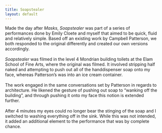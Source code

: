 ```yaml
---
title: Soapstealer
layout: default
---
```


Made the day after _Masks_, _Soapstealer_ was part of a series of performances done by Emily Cloete and myself that aimed to be quick, fluid and relatively simple. Based off an existing work by Campbell Patterson, we both responded to the original differently and created our own versions accordingly.
<br><br>
_Soapstealer_ was filmed in the level 4 Mondrian building toilets at the Elam School of Fine Arts, where the original was filmed. It involved stripping half naked and attempting to push out all of the hand­dispenser soap onto my face, whereas Patterson’s was into an ice cream container.
<br><br>
The work engaged in the same conversations set by Patterson in regards to architecture. He likened the gesture of pushing out soap to “wanking off the building”, and through pushing it onto my face this notion is extended further.
<br><br>
After 4 minutes my eyes could no longer bear the stinging of the soap and I switched to washing everything off in the sink. While this was not intended, it added an additional element to the performance that was by complete chance.
